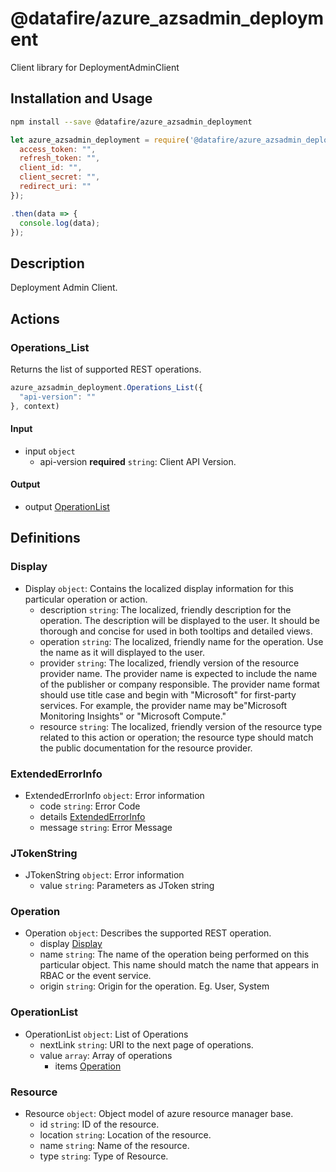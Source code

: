 # @datafire/azure_azsadmin_deployment

Client library for DeploymentAdminClient

## Installation and Usage
```bash
npm install --save @datafire/azure_azsadmin_deployment
```
```js
let azure_azsadmin_deployment = require('@datafire/azure_azsadmin_deployment').create({
  access_token: "",
  refresh_token: "",
  client_id: "",
  client_secret: "",
  redirect_uri: ""
});

.then(data => {
  console.log(data);
});
```

## Description

Deployment Admin Client.

## Actions

### Operations_List
Returns the list of supported REST operations.


```js
azure_azsadmin_deployment.Operations_List({
  "api-version": ""
}, context)
```

#### Input
* input `object`
  * api-version **required** `string`: Client API Version.

#### Output
* output [OperationList](#operationlist)



## Definitions

### Display
* Display `object`: Contains the localized display information for this particular operation or action.
  * description `string`: The localized, friendly description for the operation. The description will be displayed to the user. It should be thorough and concise for used in both tooltips and detailed views.
  * operation `string`: The localized, friendly name for the operation. Use the name as it will displayed to the user.
  * provider `string`: The localized, friendly version of the resource provider name. The provider name is expected to include the name of the publisher or company responsible. The provider name format should use title case and begin with "Microsoft" for first-party services. For example, the provider name may be"Microsoft Monitoring Insights" or "Microsoft Compute."
  * resource `string`: The localized, friendly version of the resource type related to this action or operation; the resource type should match the public documentation for the resource provider.

### ExtendedErrorInfo
* ExtendedErrorInfo `object`: Error information
  * code `string`: Error Code
  * details [ExtendedErrorInfo](#extendederrorinfo)
  * message `string`: Error Message

### JTokenString
* JTokenString `object`: Error information
  * value `string`: Parameters as JToken string

### Operation
* Operation `object`: Describes the supported REST operation.
  * display [Display](#display)
  * name `string`: The name of the operation being performed on this particular object. This name should match the name that appears in RBAC or the event service.
  * origin `string`: Origin for the operation. Eg. User, System

### OperationList
* OperationList `object`: List of Operations
  * nextLink `string`: URI to the next page of operations.
  * value `array`: Array of operations
    * items [Operation](#operation)

### Resource
* Resource `object`: Object model of azure resource manager base.
  * id `string`: ID of the resource.
  * location `string`: Location of the resource.
  * name `string`: Name of the resource.
  * type `string`: Type of Resource.


